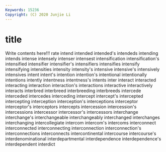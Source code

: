 ```yaml
---
Keywords: 15236
Copyright: (C) 2020 Junjie Li
---
```


# title

Write contents here!!!
rate 
intend
intended 
intended's 
intendeds 
intending 
intends 
intense 
intensely 
intenser 
intensest 
intensification
intensification's 
intensified 
intensifier 
intensifier's 
intensifiers 
intensifies 
intensify 
intensifying 
intensities 
intensity
intensity's 
intensive 
intensive's 
intensively 
intensives 
intent 
intent's 
intention 
intention's 
intentional
intentionally 
intentions 
intently 
intentness 
intentness's 
intents 
inter 
interact 
interacted 
interacting
interaction 
interaction's 
interactions 
interactive 
interactively 
interacts 
interbred 
interbreed 
interbreeding 
interbreeds
intercede 
interceded 
intercedes 
interceding 
intercept 
intercept's 
intercepted 
intercepting 
interception 
interception's
interceptions 
interceptor 
interceptor's 
interceptors 
intercepts 
intercession 
intercession's 
intercessions 
intercessor 
intercessor's
intercessors 
interchange 
interchange's 
interchangeable 
interchangeably 
interchanged 
interchanges 
interchanging 
intercollegiate 
intercom
intercom's 
intercoms 
interconnect 
interconnected 
interconnecting 
interconnection 
interconnection's 
interconnections 
interconnects 
intercontinental
intercourse 
intercourse's 
interdenominational 
interdepartmental 
interdependence 
interdependence's 
interdependent 
interdict 
